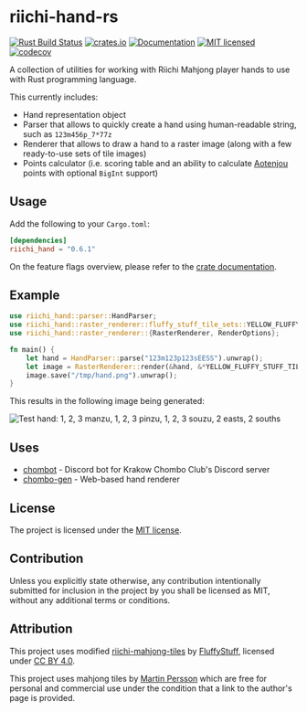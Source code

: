 riichi-hand-rs
==============

[![Rust Build Status](https://github.com/m4tx/riichi-hand-rs/workflows/Rust%20CI/badge.svg)](https://github.com/m4tx/riichi-hand-rs/actions/workflows/rust.yml)
[![crates.io](https://img.shields.io/crates/v/riichi_hand.svg)](https://crates.io/crates/riichi_hand)
[![Documentation](https://docs.rs/riichi_hand/badge.svg)](https://docs.rs/riichi_hand)
[![MIT licensed](https://img.shields.io/github/license/m4tx/riichi-hand-rs)](https://github.com/m4tx/riichi-hand-rs/blob/master/LICENSE)
[![codecov](https://codecov.io/gh/m4tx/riichi-hand-rs/branch/master/graph/badge.svg)](https://codecov.io/gh/m4tx/riichi-hand-rs)

A collection of utilities for working with Riichi Mahjong player hands to use
with Rust programming language.

This currently includes:

* Hand representation object
* Parser that allows to quickly create a hand using human-readable string, such
  as `123m456p_7*77z`
* Renderer that allows to draw a hand to a raster image (along with a few
  ready-to-use sets of tile images)
* Points calculator (i.e. scoring table and an ability to
  calculate [Aotenjou](https://riichi.wiki/Aotenjou) points with optional
  `BigInt` support)

## Usage

Add the following to your `Cargo.toml`:

```toml
[dependencies]
riichi_hand = "0.6.1"
```

On the feature flags overview, please refer to
the [crate documentation](http://docs.rs/riichi_hand/).

## Example

```rust
use riichi_hand::parser::HandParser;
use riichi_hand::raster_renderer::fluffy_stuff_tile_sets::YELLOW_FLUFFY_STUFF_TILE_SET;
use riichi_hand::raster_renderer::{RasterRenderer, RenderOptions};

fn main() {
    let hand = HandParser::parse("123m123p123sEESS").unwrap();
    let image = RasterRenderer::render(&hand, &*YELLOW_FLUFFY_STUFF_TILE_SET, RenderOptions::default());
    image.save("/tmp/hand.png").unwrap();
}
```

This results in the following image being generated:

![Test hand: 1, 2, 3 manzu, 1, 2, 3 pinzu, 1, 2, 3 souzu, 2 easts, 2 souths](docs/hand_example.png)

## Uses

* [chombot](https://github.com/riichi/chombot) - Discord bot for Krakow Chombo
  Club's Discord server
* [chombo-gen](https://github.com/m4tx/chombo-gen) - Web-based hand renderer

## License

The project is licensed under the [MIT license](LICENSE).

## Contribution

Unless you explicitly state otherwise, any contribution intentionally submitted
for inclusion in the project by you shall be licensed as MIT, without any
additional terms or conditions.

## Attribution

This project uses modified
[riichi-mahjong-tiles](https://github.com/FluffyStuff/riichi-mahjong-tiles)
by [FluffyStuff](https://github.com/FluffyStuff), licensed
under [CC BY 4.0](https://creativecommons.org/licenses/by/4.0/).

This project uses mahjong tiles by
[Martin Persson](https://www.martinpersson.org/) which are free for personal
and commercial use under the condition that a link to the author's page
is provided.
